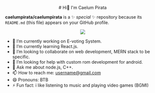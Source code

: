 <p align="center">
    # Hi👋 I'm Caelum Pirata
</p>
  




**caelumpirata/caelumpirata** is a ✨ _special_ ✨ repository because its `README.md` (this file) appears on your GitHub profile.
<p align="center">
  <img src="https://user-images.githubusercontent.com/85424262/161450383-3819ea87-0086-488c-81fc-e840c53b7007.gif"/>
</p>


- 🔭 I’m currently working on E-voting System.
- 🌱 I’m currently learning React.js.
- 👯 I’m looking to collaborate on web development, MERN stack to be specific.
- 🤔 I’m looking for help with custom rom development for android.
- 💬 Ask me about node.js, C++.
- 📫 How to reach me: username@gmail.com
- 😄 Pronouns: BTB
- ⚡ Fun fact: i like listening to music and playing video games (BGMI)




